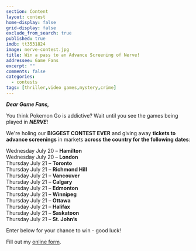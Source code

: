 ```yaml
---
section: Content
layout: contest
home-display: false
grid-display: false
exclude_from_search: true
published: true
imdb: tt3531824
image: nerve-contest.jpg
title: Win a pass to an Advance Screening of Nerve!
addressee: Game Fans
excerpt: ""
comments: false
categories:
  - contests
tags: [thriller,video games,mystery,crime]
---
```

**_Dear Game Fans,_**

You think Pokemon Go is addictive? Wait until you see the games being played in **_NERVE_**!

We're holing our **BIGGEST CONTEST EVER** and giving away **tickets to advance screenings** in markets **across the country for the following dates**:

Wednesday July 20 – **Hamilton**  
Wednesday July 20 – **London**  
Thursday July 21 – **Toronto**  
Thursday July 21 – **Richmond Hill**  
Thursday July 21 – **Vancouver**  
Thursday July 21 – **Calgary**  
Thursday July 21 – **Edmonton**  
Thursday July 21 – **Winnipeg**  
Thursday July 21 – **Ottawa**  
Thursday July 21 – **Halifax**  
Thursday July 21 – **Saskatoon**  
Thursday July 21 – **St. John’s** 

Enter below for your chance to win - good luck!

<div id="wufoo-rf32al219ipk3o">
Fill out my <a href="https://dearcastandcrew.wufoo.com/forms/rf32al219ipk3o">online form</a>.
</div>
<script type="text/javascript">var rf32al219ipk3o;(function(d, t) {
var s = d.createElement(t), options = {
'userName':'dearcastandcrew',
'formHash':'rf32al219ipk3o',
'autoResize':true,
'height':'467',
'async':true,
'host':'wufoo.com',
'header':'hide',
'ssl':true};
s.src = ('https:' == d.location.protocol ? 'https://' : 'http://') + 'www.wufoo.com/scripts/embed/form.js';
s.onload = s.onreadystatechange = function() {
var rs = this.readyState; if (rs) if (rs != 'complete') if (rs != 'loaded') return;
try { rf32al219ipk3o = new WufooForm();rf32al219ipk3o.initialize(options);rf32al219ipk3o.display(); } catch (e) {}};
var scr = d.getElementsByTagName(t)[0], par = scr.parentNode; par.insertBefore(s, scr);
})(document, 'script');</script>